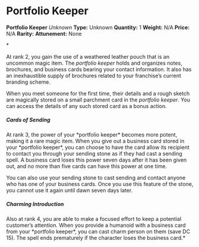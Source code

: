 # Portfolio Keeper

**Portfolio Keeper**
_Unknown_
**Type:** Unknown
**Quantity:** 1
**Weight:** N/A
**Price:** N/A
**Rarity:** 
**Attunement:** None

*<p>At rank 2, you gain the use of a weathered leather pouch that is an uncommon magic item. The *portfolio keeper* holds and organizes notes, brochures, and business cards bearing your contact information. It also has an inexhaustible supply of brochures related to your franchise’s current branding scheme.

When you meet someone for the first time, their details and a rough sketch are magically stored on a small parchment card in the *portfolio keeper*. You can access the details of any such stored card as a bonus action.</p>
<h5>Cards of Sending</h5>
<p>At rank 3, the power of your *portfolio keeper* becomes more potent, making it a rare magic item. When you give out a business card stored in your *portfolio keeper*, you can choose to have the card allow its recipient to contact you through your sending stone as if they had cast a sending spell. A business card loses this power seven days after it has been given out, and no more than five cards can have this power at one time.

You can also use your sending stone to cast sending and contact anyone who has one of your business cards. Once you use this feature of the stone, you cannot use it again until dawn seven days later.</p>
<h5>Charming Introduction</h5>
Also at rank 4, you are able to make a focused effort to keep a potential customer’s attention. When you provide a humanoid with a business card from your *portfolio keeper*, you can cast charm person on them (save DC 15). The spell ends prematurely if the character loses the business card.*